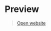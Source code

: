 # Preview
>[Open website](https://htmlpreview.github.io/?https://github.com/jordigarciaventura/cubic-bezier-LUT/blob/master/main.html)
